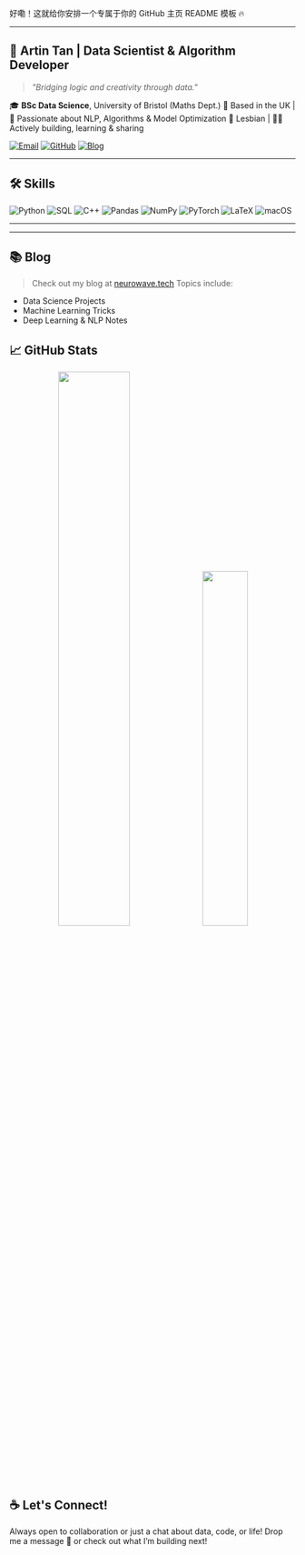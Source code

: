 好嘞！这就给你安排一个专属于你的 GitHub 主页 README 模板 🔥

---

## 🧠 Artin Tan | Data Scientist & Algorithm Developer

> *"Bridging logic and creativity through data."*

🎓 **BSc Data Science**, University of Bristol (Maths Dept.)
📍 Based in the UK | 🧪 Passionate about NLP, Algorithms & Model Optimization
🌈 Lesbian | 🧑‍💻 Actively building, learning & sharing

[![Email](https://img.shields.io/badge/Email-Artin_TAN@outlook.com-blue)](mailto:Artin_TAN@outlook.com)
[![GitHub](https://img.shields.io/badge/GitHub-ArtinTYT-black?logo=github)](https://github.com/ArtinTYT)
[![Blog](https://img.shields.io/badge/Blog-neurowave.tech-green)](https://neurowave.tech)

---

## 🛠️ Skills

![Python](https://img.shields.io/badge/Python-3776AB?logo=python\&logoColor=white)
![SQL](https://img.shields.io/badge/SQL-336791?logo=postgresql\&logoColor=white)
![C++](https://img.shields.io/badge/C++-00599C?logo=c%2b%2b\&logoColor=white)
![Pandas](https://img.shields.io/badge/Pandas-150458?logo=pandas\&logoColor=white)
![NumPy](https://img.shields.io/badge/Numpy-013243?logo=numpy\&logoColor=white)
![PyTorch](https://img.shields.io/badge/PyTorch-EE4C2C?logo=pytorch\&logoColor=white)
![LaTeX](https://img.shields.io/badge/LaTeX-008080?logo=latex\&logoColor=white)
![macOS](https://img.shields.io/badge/macOS-000000?logo=apple\&logoColor=white)

---





---

## 📚 Blog

> Check out my blog at [neurowave.tech](https://neurowave.tech)
> Topics include:

* Data Science Projects
* Machine Learning Tricks
* Deep Learning & NLP Notes


## 📈 GitHub Stats

<p align="center">
  <img src="https://github-readme-stats.vercel.app/api?username=ArtinTYT&show_icons=true&theme=github_dark" width="50%"/>
  <img src="https://github-readme-stats.vercel.app/api/top-langs/?username=ArtinTYT&layout=compact&theme=github_dark" width="40%"/>
</p>


## ☕ Let's Connect!

Always open to collaboration or just a chat about data, code, or life!
Drop me a message 💌 or check out what I’m building next!

